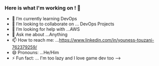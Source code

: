 ### Here is what I'm working on ! 👋

- 🌱 I’m currently learning DevOps 
- 👯 I’m looking to collaborate on ... DevOps Projects
- 🤔 I’m looking for help with ...AWS
- 💬 Ask me about ...Anything
- 📫 How to reach me: ...https://www.linkedin.com/in/youness-touzani-762379259/
- 😄 Pronouns: ...He/Him
- ⚡ Fun fact: ... I'm too lazy and I love game dev too 
-->
